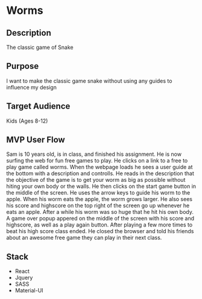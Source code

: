 # Worms
## Description
The classic game of Snake
## Purpose
I want to make the classic game snake without using any guides to influence my design
## Target Audience
Kids (Ages 8-12)
## MVP User Flow
Sam is 10 years old, is in class, and finished his assignment. He is now surfing the web for fun free games to play. He clicks on a link to a free to play game called worms. When the webpage loads he sees a user guide at the bottom with a description and controlls. He reads in the description that the objective of the game is to get your worm as big as possible without hiting your own body or the walls. He then clicks on the start game button in the middle of the screen. He uses the arrow keys to guide his worm to the apple. When his worm eats the apple, the worm grows larger. He also sees his score and highscore on the top right of the screen go up whenever he eats an apple. After a while his worm was so huge that he hit his own body. A game over popup appered on the middle of the screen with his score and highscore, as well as a play again button. After playing a few more times to beat his high score class ended. He closed the browser and told his friends about an awesome free game they can play in their next class.
## Stack
* React
* Jquery
* SASS
* Material-UI